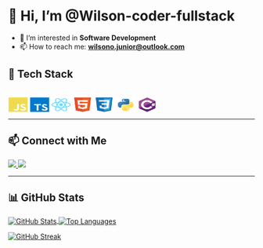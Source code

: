 # 👋 Hi, I’m @Wilson-coder-fullstack
- 👀 I’m interested in **Software Development**
- 📫 How to reach me: **[wilsono.junior@outlook.com](mailto:wilsono.junior@outlook.com)**

## 🚀 Tech Stack
<div style="display: inline_block"><br>
  <img align="center" alt="JavaScript" height="30" width="40" src="https://raw.githubusercontent.com/devicons/devicon/master/icons/javascript/javascript-plain.svg">
  <img align="center" alt="TypeScript" height="30" width="40" src="https://raw.githubusercontent.com/devicons/devicon/master/icons/typescript/typescript-plain.svg">
  <img align="center" alt="React" height="30" width="40" src="https://raw.githubusercontent.com/devicons/devicon/master/icons/react/react-original.svg">
  <img align="center" alt="HTML" height="30" width="40" src="https://raw.githubusercontent.com/devicons/devicon/master/icons/html5/html5-original.svg">
  <img align="center" alt="CSS" height="30" width="40" src="https://raw.githubusercontent.com/devicons/devicon/master/icons/css3/css3-original.svg">
  <img align="center" alt="Python" height="30" width="40" src="https://raw.githubusercontent.com/devicons/devicon/master/icons/python/python-original.svg">
  <img align="center" alt="C#" height="30" width="40" src="https://raw.githubusercontent.com/devicons/devicon/master/icons/csharp/csharp-original.svg">
</div>

---

## 📫 Connect with Me
<div>
  <a href="mailto:wilsono.junior@outlook.com">
    <img src="https://img.shields.io/badge/Microsoft_Outlook-0078D4?style=for-the-badge&logo=microsoft-outlook&logoColor=white" target="_blank">
  </a>
  <a href="https://www.linkedin.com/in/wilsonoliveirajunior/" target="_blank">
    <img src="https://img.shields.io/badge/-LinkedIn-%230077B5?style=for-the-badge&logo=linkedin&logoColor=white" target="_blank">
  </a>
</div>

---

## 📊 GitHub Stats
<div>
  <a href="https://github-readme-stats.vercel.app/api?username=Wilson-Oliveira-Junior&show_icons=true&theme=transparent">
    <img height="200" align="center" src="https://github-readme-stats.vercel.app/api?username=Wilson-Oliveira-Junior&show_icons=true&theme=transparent" alt="GitHub Stats" />
  </a>
  <a href="https://github.com/Wilson-Oliveira-Junior/convoychat">
    <img height="200" align="center" src="https://github-readme-stats.vercel.app/api/top-langs?username=Wilson-Oliveira-Junior&layout=compact&langs_count=8&theme=transparent" alt="Top Languages" />
  </a>
</div>

[![GitHub Streak](https://streak-stats.demolab.com?user=Wilson-Oliveira-Junior&theme=rising-sun&hide_border=true&locale=pt_BR&date_format=j%2Fn%5B%2FY%5D&exclude_days=Sun%2CSat&card_width=500&card_height=200)](https://git.io/streak-stats)

